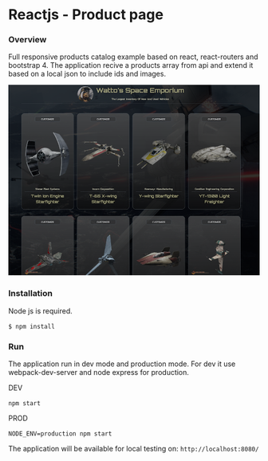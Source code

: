 # Reactjs - Product page

### Overview

Full responsive products catalog example based on react, react-routers and bootstrap 4. 
The application recive a products array from api and extend it based on a local json to include ids and images.

![Screenshot](/public/images/screenshots/sc.png?raw=true "Screenshot")

### Installation

Node js is required.

```
$ npm install

```

### Run 

The application run in dev mode and production mode. For dev it use webpack-dev-server and node express for production.

DEV

``` 
npm start

```

PROD

```
NODE_ENV=production npm start

```

The application will be available for local testing on: `http://localhost:8080/`




